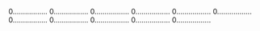 0.................
0.................
0.................
0.................
0.................
0.................
0.................
0.................
0.................
0.................
0.................
